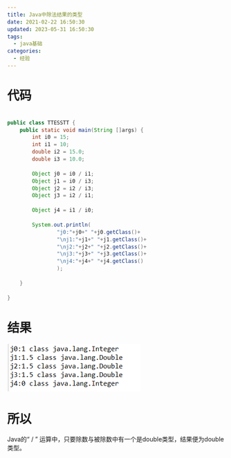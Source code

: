 ```yaml
---
title: Java中除法结果的类型
date: 2021-02-22 16:50:30
updated: 2023-05-31 16:50:30
tags:
  - java基础
categories:
  - 经验
---
```


# 代码
```java

public class TTESSTT {
	public static void main(String []args) {
		int i0 = 15;
		int i1 = 10;
		double i2 = 15.0;
		double i3 = 10.0;
		
		Object j0 = i0 / i1;
		Object j1 = i0 / i3;
		Object j2 = i2 / i3;
		Object j3 = i2 / i1;
		
		Object j4 = i1 / i0;
		
		System.out.println(
				"j0:"+j0+" "+j0.getClass()+
				"\nj1:"+j1+" "+j1.getClass()+
				"\nj2:"+j2+" "+j2.getClass()+
				"\nj3:"+j3+" "+j3.getClass()+
				"\nj4:"+j4+" "+j4.getClass()
				);
		
	}

}

```


# 结果
![在这里插入图片描述](Java中除法结果的类型/20210222181248860.png)
# 所以
Java的“ / ” 运算中，只要除数与被除数中有一个是double类型，结果便为double类型。